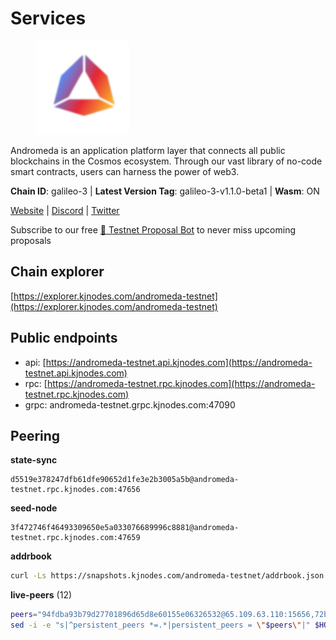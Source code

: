 # Services

<figure><img src="https://raw.githubusercontent.com/kj89/cosmos-images/main/logos/andromeda.png" width="150" alt=""><figcaption></figcaption></figure>

Andromeda is an application platform layer that connects all  public blockchains in the Cosmos ecosystem. Through our vast  library of no-code smart contracts, users can harness the power of web3.

**Chain ID**: galileo-3 | **Latest Version Tag**: galileo-3-v1.1.0-beta1 | **Wasm**: ON

[Website](https://www.andromedaprotocol.io) | [Discord](https://discord.gg/wzM3kSN3sE) | [Twitter](https://twitter.com/andromedaprot)



Subscribe to our free [🤖 Testnet Proposal Bot](https://t.me/kjnodes_testnet_proposal_bot) to never miss upcoming proposals


## Chain explorer
[https://explorer.kjnodes.com/andromeda-testnet](https://explorer.kjnodes.com/andromeda-testnet)

## Public endpoints

* api: [https://andromeda-testnet.api.kjnodes.com](https://andromeda-testnet.api.kjnodes.com)
* rpc: [https://andromeda-testnet.rpc.kjnodes.com](https://andromeda-testnet.rpc.kjnodes.com)
* grpc: andromeda-testnet.grpc.kjnodes.com:47090

## Peering

**state-sync**

```text
d5519e378247dfb61dfe90652d1fe3e2b3005a5b@andromeda-testnet.rpc.kjnodes.com:47656
```

**seed-node**

```text
3f472746f46493309650e5a033076689996c8881@andromeda-testnet.rpc.kjnodes.com:47659
```

**addrbook**
```bash
curl -Ls https://snapshots.kjnodes.com/andromeda-testnet/addrbook.json > $HOME/.andromedad/config/addrbook.json
```

**live-peers** (12)
```bash
peers="94fdba93b79d27701896d65d8e60155e06326532@65.109.63.110:15656,72bba2142c9cada7e4b8e861fb79e8a66e345d99@95.217.236.79:50656,d5519e378247dfb61dfe90652d1fe3e2b3005a5b@65.109.68.190:47656,49dba71ee0851836601a63577510c82577b057e4@5.135.140.211:30656,20373ec71cffdb678099ca411fb862537f264791@178.172.212.135:26656,50ce639d8889108b488f0aa802468bc13d4873a4@75.119.159.195:26656,69e89a5169fef99ed1b72dadd4f5c7b801616c88@142.132.209.236:21256,0cc98f28ed826b3b43d2c88deb214ff01b36f6ce@159.69.126.18:15656,a14e423bd01f55bdc29c2eeac99aaa0398e94228@45.14.194.212:26656,8870aca1936673bb2068ed07fcadc6c46d3ec3a1@146.190.83.6:22656,443a51f595c9ca16273ca6146db1375e4223a91f@172.93.110.154:26656,3969b8ddc6d0ed9f2deb0265e4b26e88c5cb894a@149.102.150.250:30656"
sed -i -e "s|^persistent_peers *=.*|persistent_peers = \"$peers\"|" $HOME/.andromedad/config/config.toml
```
